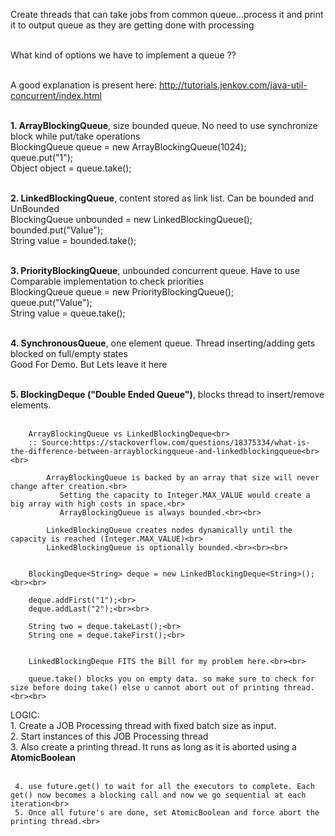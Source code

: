Create threads that can take jobs from common queue...process it and print it to output queue as they are getting done with processing<br><br>

 What kind of options we have to implement a queue ??<br><br>

 A good explanation is present here: http://tutorials.jenkov.com/java-util-concurrent/index.html<br><br>

 <b>1. ArrayBlockingQueue</b>, size bounded queue. No need to use synchronize block while put/take operations<br>
        BlockingQueue queue = new ArrayBlockingQueue(1024);<br>
        queue.put("1");<br>
        Object object = queue.take();<br><br>

 <b>2. LinkedBlockingQueue</b>, content stored as link list. Can be bounded and UnBounded<br>
        BlockingQueue<String> unbounded = new LinkedBlockingQueue<String>();<br>
        bounded.put("Value");<br>
        String value = bounded.take();<br><br>

<b>3. PriorityBlockingQueue</b>, unbounded concurrent queue. Have to use Comparable implementation to check priorities<br>
        BlockingQueue queue   = new PriorityBlockingQueue();<br>
        queue.put("Value");<br>
        String value = queue.take();<br><br>

<b>4. SynchronousQueue</b>, one element queue. Thread inserting/adding gets blocked on full/empty states<br>
        Good For Demo. But Lets leave it here<br><br>

<b>5. BlockingDeque ("Double Ended Queue")</b>, blocks thread to insert/remove elements.<br><br>

        ArrayBlockingQueue vs LinkedBlockingDeque<br>
        :: Source:https://stackoverflow.com/questions/18375334/what-is-the-difference-between-arrayblockingqueue-and-linkedblockingqueue<br><br>

            ArrayBlockingQueue is backed by an array that size will never change after creation.<br>
               Setting the capacity to Integer.MAX_VALUE would create a big array with high costs in space.<br>
               ArrayBlockingQueue is always bounded.<br><br>

            LinkedBlockingQueue creates nodes dynamically until the capacity is reached (Integer.MAX_VALUE)<br>
            LinkedBlockingQueue is optionally bounded.<br><br><br>


        BlockingDeque<String> deque = new LinkedBlockingDeque<String>();<br><br>

        deque.addFirst("1");<br>
        deque.addLast("2");<br><br>

        String two = deque.takeLast();<br>
        String one = deque.takeFirst();<br>


        LinkedBlockingDeque FITS the Bill for my problem here.<br><br>

        queue.take() blocks you on empty data. so make sure to check for size before doing take() else u cannot abort out of printing thread.<br><br>

LOGIC:<br>
     1. Create a JOB Processing thread with fixed batch size as input.<br>
     2. Start instances of this JOB Processing thread<br>
     3. Also create a printing thread. It runs as long as it is aborted using a <b>AtomicBoolean</b><br><br>

     4. use future.get() to wait for all the executors to complete. Each get() now becomes a blocking call and now we go sequential at each iteration<br>
     5. Once all future's are done, set AtomicBoolean and force abort the printing thread.<br>
